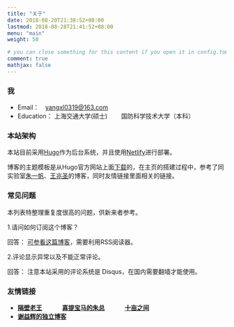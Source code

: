 ```yaml
---
title: "关于"
date: 2018-08-20T21:38:52+08:00
lastmod: 2018-08-28T21:41:52+08:00
menu: "main"
weight: 50

# you can close something for this content if you open it in config.toml.
comment: true
mathjax: false
---
```


### 我

- Email：　yangxl0319@163.com
- Education： 上海交通大学(硕士) 　　国防科学技术大学（本科）


### 本站架构
本站目前采用[Hugo](https://gohugo.io/)作为后台系统，并且使用[Netlify](https://www.netlify.com/)进行部署。

博客的主题模板是从Hugo官方网站上面[下载](https://github.com/olOwOlo/hugo-theme-even)的，在主页的搭建过程中，参考了同实验室[朱一帆](https://www.drifter.fun/)、[王兆圣](http://www.aintk.xyz/)的博客，同时友情链接里面相关的链接。


### 常见问题

本列表特整理重复度很高的问题，供新来者参考。

1.请问如何订阅这个博客？

回答： [可参看这篇博客](/post/2018/07/07/rss添加/)，需要利用RSS阅读器。

2.评论显示异常以及不能正常评论。

回答： 注意本站采用的评论系统是 Disqus，在国内需要翻墙才能使用。


### 友情链接　　　　　　　　　　　　
+ [**隔壁老王**](http://www.aintk.xyz/) 　　　[**喜提宝马的朱总**](https://www.drifter.fun/) 　　　[**十亩之间**](https://www.bloodbaby.tech/)  
+ [**谢益辉的独立博客**](https://yihui.name/)
